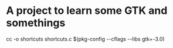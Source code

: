 # A project to learn some GTK and somethings

cc -o shortcuts shortcuts.c  $(pkg-config --cflags --libs gtk+-3.0)
